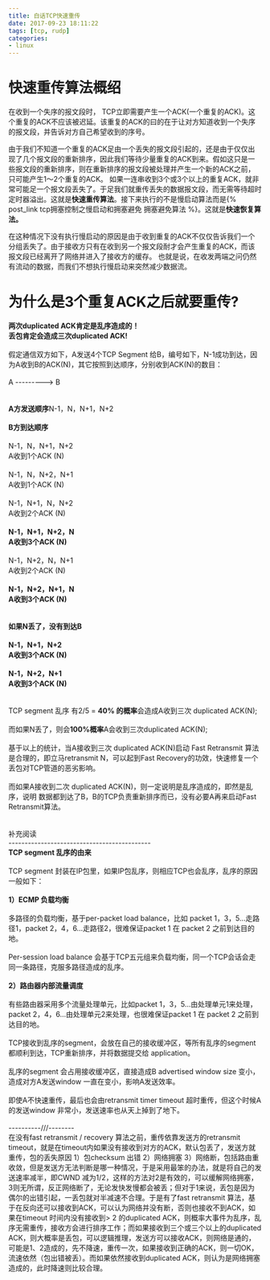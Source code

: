 ```yaml
---
title: 白话TCP快速重传
date: 2017-09-23 18:11:22
tags: [tcp, rudp]
categories: 
- linux
---
```


# 快速重传算法概绍

在收到一个失序的报文段时，  TCP立即需要产生一个ACK(一个重复的ACK)。这个重复的ACK不应该被迟延。该重复的ACK的曰的在于让对方知道收到一个失序的报文段，并告诉对方自己希望收到的序号。

由于我们不知道一个重复的ACK足由一个丢失的报文段引起的，还是由于仅仅出现了几个报文段的重新排序，因此我们等待少量重复的ACK到来。假如这只是一些报文段的重新排序，则在重新排序的报文段被处理并产生一个新的ACK之前，只可能产生1～2个重复的ACK。
如果一连串收到3个或3个以上的重复ACK，就非常可能足一个报文段丢失了。于足我们就重传丢失的数据报文段，而无需等待超时定时器溢出。这就是**快速重传算法**。接下来执行的不是慢启动算法而是{% post_link tcp拥塞控制之慢启动和拥塞避免 拥塞避免算法 %}。这就是**快速恢复算法。**
    
在这种情况下没有执行慢启动的原因是由于收到重复的ACK不仅仅告诉我们一个分组丢失了。由于接收方只有在收到另一个报文段耐才会产生重复的ACK，而该报文段已经离开了网络并进入了接收方的缓存。
也就是说，在收发两端之问仍然有流动的数据，而我们不想执行慢启动来突然减少数据流。

<!-- more --> 

# 为什么是3个重复ACK之后就要重传?

<b>两次duplicated ACK肯定是乱序造成的！</b><br><b>丢包肯定会造成三次duplicated ACK!</b><br><br>假定通信双方如下，A发送4个TCP Segment 给B，编号如下，N-1成功到达，因为A收到B的ACK(N)，其它按照到达顺序，分别收到ACK(N)的数目：<br><br>                  A ---------&gt; B<br><br><br><b>A方发送顺序</b>N-1，N，N+1，N+2<br><br><b>B方到达顺序</b><br><br>N-1，N，N+1，N+2 <br>A收到1个ACK (N)<br><br>N-1，N，N+2，N+1 <br>A收到1个ACK (N)<br><br>N-1，N+1，N，N+2 <br>A收到2个ACK (N)<br><br><b>N-1，N+1，N+2，N </b><br><b>A收到</b><b>3个ACK (N)<br></b><br>N-1，N+2，N，N+1  <br>A收到2个ACK (N)<br><br><b>N-1，N+2，N+1，N </b><br><b>A收到</b><b>3个ACK (N)</b><br><br><br><b>如果N丢了，没有到达B</b><br><br><b>N-1，N+1，N+2 </b><br><b>A收到3个ACK (N)<br><br>N-1，N+2，N+1 </b><br><b>A收到</b><b>3个ACK (N)</b><br><br><br>TCP segment 乱序 有2/5 = <b>40% 的概率</b>会造成A收到三次 duplicated ACK(N);<br><br>而如果N丢了，则会<b>100%概率</b>A会收到三次duplicated ACK(N);<br><br>基于以上的统计，当A接收到三次 duplicated ACK(N)启动 Fast Retransmit 算法是合理的，即立马retransmit N，可以起到Fast Recovery的功效，快速修复一个丢包对TCP管道的恶劣影响。<br><br>而如果A接收到二次 duplicated ACK(N)，则一定说明是乱序造成的，即然是乱序，说明 数据都到达了B，B的TCP负责重新排序而已，没有必要A再来启动Fast Retransmit算法。<br><br><br>补充阅读<br>--------------------------------------------<br><b>TCP segment 乱序的由来</b><br><br>TCP segment 封装在IP包里，如果IP包乱序，则相应TCP也会乱序，乱序的原因一般如下：<br><br><b>1）ECMP 负载均衡</b><br><br>多路径的负载均衡，基于per-packet load balance，比如 packet 1，3，5…走路径1，packet 2，4，6…走路径2，很难保证packet 1 在 packet 2 之前到达目的地。<br><br>Per-session load balance 会基于TCP五元组来负载均衡，同一个TCP会话会走同一条路径，克服多路径造成的乱序。<br><br><b>2）路由器内部流量调度</b><br><br>有些路由器采用多个流量处理单元，比如packet 1，3，5…由处理单元1来处理，packet 2，4，6…由处理单元2来处理，也很难保证packet 1 在 packet 2 之前到达目的地。<br><br>TCP接收到乱序的segment，会放在自己的接收缓冲区，等所有乱序的segment 都顺利到达，TCP重新排序，并将数据提交给 application。<br><br>乱序的segment 会占用接收缓冲区，直接造成B advertised window size 变小，造成对方A发送window 一直在变小，影响A发送效率。<br><br>即使A不快速重传，最后也会由retransmit timer timeout 超时重传，但这个时候A的发送window 非常小，发送速率也从天上掉到了地下。<br><br>----------///--------<br>在没有fast retransmit / recovery 算法之前，重传依靠发送方的retransmit timeout，就是在timeout内如果没有接收到对方的ACK，默认包丢了，发送方就重传，包的丢失原因 1）包checksum 出错 2）网络拥塞 3）网络断，包括路由重收敛，但是发送方无法判断是哪一种情况，于是采用最笨的办法，就是将自己的发送速率减半，即CWND 减为1/2，这样的方法对2是有效的，可以缓解网络拥塞，3则无所谓，反正网络断了，无论发快发慢都会被丢；但对于1来说，丢包是因为偶尔的出错引起，一丢包就对半减速不合理。于是有了fast retransmit 算法，基于在反向还可以接收到ACK，可以认为网络并没有断，否则也接收不到ACK，如果在timeout 时间内没有接收到&gt; 2 的duplicated ACK，则概率大事件为乱序，乱序无需重传，接收方会进行排序工作；而如果接收到三个或三个以上的duplicated ACK，则大概率是丢包，可以逻辑推理，发送方可以接收ACK，则网络是通的，可能是1、2造成的，先不降速，重传一次，如果接收到正确的ACK，则一切OK，流速依然（包出错被丢）。而如果依然接收到duplicated ACK，则认为是网络拥塞造成的，此时降速则比较合理。</span></div>